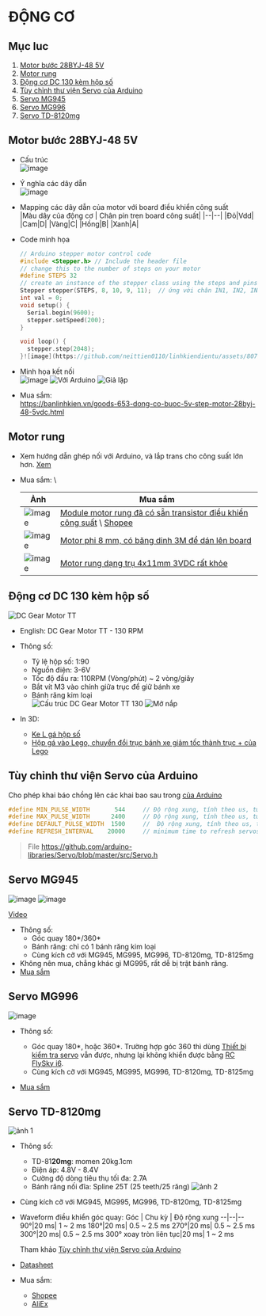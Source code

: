 # ĐỘNG CƠ

## Mục luc

1. [Motor bước 28BYJ-48 5V](#motor-bước-28byj-48-5v)
2. [Motor rung](#motor-rung)
3. [Động cơ DC 130 kèm hộp số](#động-cơ-dc-130-kèm-hộp-số)
4. [Tùy chỉnh thư viện Servo của Arduino](#tùy-chỉnh-thư-viện-servo-của-arduino)
5. [Servo MG945](#servo-mg945)
6. [Servo MG996](#servo-mg996)
7. [Servo TD-8120mg](#servo-td-8120mg)

## Motor bước 28BYJ-48 5V

- Cấu trúc\
![image](https://github.com/neittien0110/linhkiendientu/assets/8079397/4df264fe-d8e8-4063-8d12-dcfec360ae1e)
- Ý nghĩa các dây dẫn \
  ![image](https://github.com/neittien0110/linhkiendientu/assets/8079397/9da96230-bcee-4116-bc9b-1090137d72a8)
- Mapping các dây dẫn của motor với board điều khiển công suất\
  |Màu dây của động cơ | Chân pin tren board công suất|
  |--|--|
  |Đỏ|Vdd|
  |Cam|D|
  |Vàng|C|
  |Hồng|B|
  |Xanh|A|

- Code minh họa
  ```C
  // Arduino stepper motor control code
  #include <Stepper.h> // Include the header file
  // change this to the number of steps on your motor
  #define STEPS 32
  // create an instance of the stepper class using the steps and pins
  Stepper stepper(STEPS, 8, 10, 9, 11);  // ứng với chân IN1, IN2, IN3, In4 trên board ULN2003
  int val = 0;
  void setup() {
    Serial.begin(9600);
    stepper.setSpeed(200);
  }
  
  void loop() {
    stepper.step(2048);
  }![image](https://github.com/neittien0110/linhkiendientu/assets/8079397/ed20cf22-dfe5-4061-9c10-8e381d6c8dca)
  ```
- Minh họa kết nối\
  ![image](https://github.com/neittien0110/linhkiendientu/assets/8079397/98d045ff-44d8-4e1f-aa27-ce384087b71d)
  ![Với Arduino](https://github.com/neittien0110/linhkiendientu/assets/8079397/740475db-1fa4-4598-a871-3e2b4c91b763)
  ![Giả lập](https://github.com/neittien0110/linhkiendientu/assets/8079397/aea87d7e-69bf-4a27-b41b-082da7aba309)

- Mua sắm: \
  <https://banlinhkien.vn/goods-653-dong-co-buoc-5v-step-motor-28byj-48-5vdc.html>

## Motor rung

- Xem hướng dẫn ghép nối với Arduino, và lắp trans cho công suất lớn hơn. [Xem](https://vn.ineed-motor.com/news/how-to-build-a-vibration-motor-circuit-35660008.html)
   
- Mua sắm: \

  |Ảnh|Mua sắm|
  |--|--|
  |![image](https://github.com/neittien0110/linhkiendientu/assets/8079397/5a1e36e7-b528-4fa5-b32e-716c787c3d9b)|[Module motor rung đã có sẵn transistor điều khiển công suất](https://dientutuonglai.com/module-rung-mini-arduino.html) \ [Shopee](https://shopee.vn/Pwm-Vibration-Engine-Vibration-Module-M%C3%B4-%C4%91un-%C4%91%E1%BB%99ng-c%C6%A1-rung-Pwm-cho-Arduino-Uno-Mega-2560-R3-DIY-i.148048328.3618802496)|
  |![image](https://github.com/neittien0110/linhkiendientu/assets/8079397/8a0a8b80-1c07-45b8-80cc-3822fe628779)|[Motor phi 8 mm, có băng dinh 3M để dán lên board](https://shopee.vn/Set-10-%C4%90%E1%BB%99ng-C%C6%A1-Rung-DC3V-0834-Cho-%C4%90i%E1%BB%87n-Tho%E1%BA%A1i-i.81431289.16385816403)|
  |![image](https://github.com/neittien0110/linhkiendientu/assets/8079397/5cd06926-f962-4ebc-98f3-a5a53ad44321)|[Motor rung dạng trụ 4x11mm 3VDC rất khỏe](https://shopee.vn/5Pcs-New-Arrival-Micro-Coreless-Vibration-Motor-Mini-DC-Motor-High-Speed-Vibrating-Motor-for-Professional-RC-4x11mm-DC-1.5V-3V-i.81431289.4134754620)|

## Động cơ DC 130 kèm hộp số

![DC Gear Motor TT](https://github.com/neittien0110/linhkiendientu/assets/8079397/7ac7a0b0-cbba-4488-a8aa-d6a76c4f93a4)

- English: DC Gear Motor TT - 130 RPM
- Thông số:
  - Tỷ lệ hộp số: 1:90
  - Nguồn điện: 3-6V
  - Tốc độ đầu ra: 110RPM (Vòng/phút) ~ 2 vòng/giây
  - Bắt vít M3 vào chính giữa trục để giữ bánh xe
  - Bánh răng kim loại\
![Cấu trúc DC Gear Motor TT 130](https://ae01.alicdn.com/kf/Sebeed03bd90f42299dafab84be57fa6c4.jpg)
![Mở nắp](https://github.com/neittien0110/linhkiendientu/assets/8079397/ee4d7f32-90f1-41e9-a3c7-f0b6d18b3e99)

- In 3D:
  - [Ke L gá hộp số](https://www.thingiverse.com/thing:1169412)
  - [Hộp gá vào Lego, chuyển đổi trục bánh xe giảm tốc thành trục + của Lego](https://www.thingiverse.com/thing:5140209)

## Tùy chỉnh thư viện Servo của Arduino

Cho phép khai báo chồng lên các khai bao sau trong [<Servo> của Arduino](https://www.arduino.cc/reference/en/libraries/servo/)

```C
#define MIN_PULSE_WIDTH       544     // Độ rộng xung, tính theo us, tương ứng với góc quay bé nhất
#define MAX_PULSE_WIDTH      2400     // Độ rộng xung, tính theo us, tương ứng với góc quay lớn nhất
#define DEFAULT_PULSE_WIDTH  1500     //  Độ rộng xung, tính theo us, tương ứng với góc chính giữa
#define REFRESH_INTERVAL    20000     // minimum time to refresh servos in microseconds
```
> File <https://github.com/arduino-libraries/Servo/blob/master/src/Servo.h>

## Servo MG945

  ![image](https://github.com/neittien0110/linhkiendientu/assets/8079397/1158d628-0a7b-4356-820a-c79b81509118)
  ![image](https://github.com/neittien0110/linhkiendientu/assets/8079397/2b5790b7-5af2-4c72-9541-3ebc4a6a41ae)
  
  [Video](https://youtu.be/t-BilDaseac?si=BBe57glP0zpceQmM)

- Thông số:
  - Góc quay 180*/360*
  - Bánh răng: chỉ có 1 bánh răng kim loại
  - Cùng kích cỡ với MG945, MG995, MG996, TD-8120mg, TD-8125mg
- Không nên mua, chẳng khác gì MG995, rất dễ bị trật bánh răng.
- [Mua sắm](https://shopee.vn/%C4%90%E1%BB%99ng-C%C6%A1-Servo-SG90-MG90S-MG945-MG946-MG995-MG996-Cho-M%C3%A1y-Bay-%C4%90i%E1%BB%81u-Khi%E1%BB%83n-Arduino-UNO-DIY-MG946R-MG996R-i.832347222.19878584195)

## Servo MG996

  ![image](https://github.com/neittien0110/linhkiendientu/assets/8079397/9814af4d-8e4c-4e5b-a2fe-c21a7058d0bc)
- Thông số:
  - Góc quay 180*, hoặc 360*. Trường hợp góc 360 thì dùng [Thiết bị kiểm tra servo](https://shopee.vn/product/176393725/6601794079?gad_source=1&gclid=EAIaIQobChMIi_Dzq4-6hgMV69QWBR3ogw-xEAYYAiABEgKgXPD_BwE) vẫn được, nhưng lại không khiển được bằng [RC FlySky i6](https://bizweb.dktcdn.net/thumb/grande/100/040/530/products/bo-dieu-khien-flysky-fs-i6rx-nang-cap-ia6b-3411-77349224-0e76feacd3c4e5afdc463a2368b23285-catalog-233.jpg?v=1670064529347).
  - Cùng kích cỡ với MG945, MG995, MG996, TD-8120mg, TD-8125mg

- [Mua sắm](https://shopee.vn/%C4%90%E1%BB%99ng-C%C6%A1-Servo-SG90-MG90S-MG945-MG946-MG995-MG996-Cho-M%C3%A1y-Bay-%C4%90i%E1%BB%81u-Khi%E1%BB%83n-Arduino-UNO-DIY-MG946R-MG996R-i.832347222.19878584195)

## Servo TD-8120mg
   ![ảnh 1](https://bizweb.dktcdn.net/100/190/540/files/td8120mg-1.png?v=1562724656942)
- Thông số:
  - TD-81**20mg**: momen 20kg.1cm
  - Điện áp: 4.8V - 8.4V
  - Cường độ dòng tiêu thụ tối đa: 2.7A
  - Bánh răng nối đĩa: Spline 25T (25 teeth/25 răng)
    ![ảnh 2](https://bizweb.dktcdn.net/100/190/540/files/td8120mg-2.png?v=1562724672885)
- Cùng kích cỡ với MG945, MG995, MG996, TD-8120mg, TD-8125mg
- Waveform điều khiển góc quay:
  Góc | Chu kỳ | Độ rộng xung
  --|--|--
  90&deg;|20 ms| 1 ~ 2 ms
  180&deg;|20 ms| 0.5 ~ 2.5 ms
  270&deg;|20 ms| 0.5 ~ 2.5 ms
  300&deg;|20 ms| 0.5 ~ 2.5 ms
  300&deg; xoay tròn liên tục|20 ms| 1 ~ 2 ms
  
  Tham khảo [Tùy chỉnh thư viện Servo của Arduino](#tùy-chỉnh-thư-viện-servo-của-arduino)
  
- [Datasheet](https://www.tinytronics.nl/index.php?route=product/product/get_file&file=2316/Data%20Sheet%20of%20TD-8120MG%20Digital%20Servo%20Motor.pdf)
- Mua sắm:
  - [Shopee](https://shopee.vn/%C4%90%E1%BB%99ng-C%C6%A1-Servo-TD-8120MG-TD-8125MG-Ch%E1%BB%91ng-Th%E1%BA%A5m-N%C6%B0%E1%BB%9Bc-20kg-25KG-180-%C4%90%E1%BB%99-Cho-Xe-%C4%90i%E1%BB%81u-Khi%E1%BB%83n-T%E1%BB%AB-Xa-i.869927552.18967205624?xptdk=c181ea3a-975a-4477-8111-3e9fd9a2c57d)
  - [AliEx](https://vi.aliexpress.com/item/1005004532499687.html)
